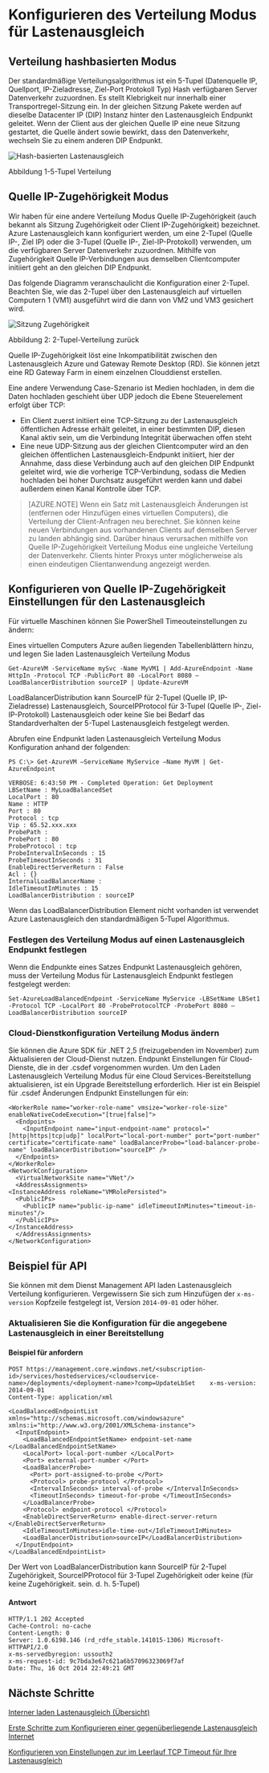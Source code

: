 <properties
   pageTitle="Konfigurieren von Lastenausgleich Verteilung Modus | Microsoft Azure"
   description="So laden Azure Lastenausgleich Verteilung Modus zur Unterstützung von Quelle IP-Zugehörigkeit zu konfigurieren"
   services="load-balancer"
   documentationCenter="na"
   authors="sdwheeler"
   manager="carmonm"
   editor="tysonn" />
<tags
   ms.service="load-balancer"
   ms.devlang="na"
   ms.topic="article"
   ms.tgt_pltfrm="na"
   ms.workload="infrastructure-services"
   ms.date="10/24/2016"
   ms.author="sewhee" />


# <a name="configure-the-distribution-mode-for-load-balancer"></a>Konfigurieren des Verteilung Modus für Lastenausgleich

## <a name="hash-based-distribution-mode"></a>Verteilung hashbasierten Modus

Der standardmäßige Verteilungsalgorithmus ist ein 5-Tupel (Datenquelle IP, Quellport, IP-Zieladresse, Ziel-Port Protokoll Typ) Hash verfügbaren Server Datenverkehr zuzuordnen. Es stellt Klebrigkeit nur innerhalb einer Transportregel-Sitzung ein. In der gleichen Sitzung Pakete werden auf dieselbe Datacenter IP (DIP) Instanz hinter den Lastenausgleich Endpunkt geleitet. Wenn der Client aus der gleichen Quelle IP eine neue Sitzung gestartet, die Quelle ändert sowie bewirkt, dass den Datenverkehr, wechseln Sie zu einem anderen DIP Endpunkt.

![Hash-basierten Lastenausgleich](./media/load-balancer-distribution-mode/load-balancer-distribution.png)

Abbildung 1-5-Tupel Verteilung

## <a name="source-ip-affinity-mode"></a>Quelle IP-Zugehörigkeit Modus

Wir haben für eine andere Verteilung Modus Quelle IP-Zugehörigkeit (auch bekannt als Sitzung Zugehörigkeit oder Client IP-Zugehörigkeit) bezeichnet. Azure Lastenausgleich kann konfiguriert werden, um eine 2-Tupel (Quelle IP-, Ziel IP) oder die 3-Tupel (Quelle IP-, Ziel-IP-Protokoll) verwenden, um die verfügbaren Server Datenverkehr zuzuordnen. Mithilfe von Zugehörigkeit Quelle IP-Verbindungen aus demselben Clientcomputer initiiert geht an den gleichen DIP Endpunkt.

Das folgende Diagramm veranschaulicht die Konfiguration einer 2-Tupel. Beachten Sie, wie das 2-Tupel über den Lastenausgleich auf virtuellen Computern 1 (VM1) ausgeführt wird die dann von VM2 und VM3 gesichert wird.

![Sitzung Zugehörigkeit](./media/load-balancer-distribution-mode/load-balancer-session-affinity.png)

Abbildung 2: 2-Tupel-Verteilung zurück

Quelle IP-Zugehörigkeit löst eine Inkompatibilität zwischen den Lastenausgleich Azure und Gateway Remote Desktop (RD). Sie können jetzt eine RD Gateway Farm in einem einzelnen Clouddienst erstellen.

Eine andere Verwendung Case-Szenario ist Medien hochladen, in dem die Daten hochladen geschieht über UDP jedoch die Ebene Steuerelement erfolgt über TCP:

- Ein Client zuerst initiiert eine TCP-Sitzung zu der Lastenausgleich öffentlichen Adresse erhält geleitet, in einer bestimmten DIP, diesen Kanal aktiv sein, um die Verbindung Integrität überwachen offen steht
- Eine neue UDP-Sitzung aus der gleichen Clientcomputer wird an den gleichen öffentlichen Lastenausgleich-Endpunkt initiiert, hier der Annahme, dass diese Verbindung auch auf den gleichen DIP Endpunkt geleitet wird, wie die vorherige TCP-Verbindung, sodass die Medien hochladen bei hoher Durchsatz ausgeführt werden kann und dabei außerdem einen Kanal Kontrolle über TCP.

>[AZURE.NOTE] Wenn ein Satz mit Lastenausgleich Änderungen ist (entfernen oder Hinzufügen eines virtuellen Computers), die Verteilung der Client-Anfragen neu berechnet. Sie können keine neuen Verbindungen aus vorhandenen Clients auf demselben Server zu landen abhängig sind. Darüber hinaus verursachen mithilfe von Quelle IP-Zugehörigkeit Verteilung Modus eine ungleiche Verteilung der Datenverkehr. Clients hinter Proxys unter möglicherweise als einen eindeutigen Clientanwendung angezeigt werden.

## <a name="configuring-source-ip-affinity-settings-for-load-balancer"></a>Konfigurieren von Quelle IP-Zugehörigkeit Einstellungen für den Lastenausgleich

Für virtuelle Maschinen können Sie PowerShell Timeouteinstellungen zu ändern:

Eines virtuellen Computers Azure außen liegenden Tabellenblättern hinzu, und legen Sie laden Lastenausgleich Verteilung Modus

    Get-AzureVM -ServiceName mySvc -Name MyVM1 | Add-AzureEndpoint -Name HttpIn -Protocol TCP -PublicPort 80 -LocalPort 8080 –LoadBalancerDistribution sourceIP | Update-AzureVM

LoadBalancerDistribution kann SourceIP für 2-Tupel (Quelle IP, IP-Zieladresse) Lastenausgleich, SourceIPProtocol für 3-Tupel (Quelle IP-, Ziel-IP-Protokoll) Lastenausgleich oder keine Sie bei Bedarf das Standardverhalten der 5-Tupel Lastenausgleich festgelegt werden.

Abrufen eine Endpunkt laden Lastenausgleich Verteilung Modus Konfiguration anhand der folgenden:

    PS C:\> Get-AzureVM –ServiceName MyService –Name MyVM | Get-AzureEndpoint

    VERBOSE: 6:43:50 PM - Completed Operation: Get Deployment
    LBSetName : MyLoadBalancedSet
    LocalPort : 80
    Name : HTTP
    Port : 80
    Protocol : tcp
    Vip : 65.52.xxx.xxx
    ProbePath :
    ProbePort : 80
    ProbeProtocol : tcp
    ProbeIntervalInSeconds : 15
    ProbeTimeoutInSeconds : 31
    EnableDirectServerReturn : False
    Acl : {}
    InternalLoadBalancerName :
    IdleTimeoutInMinutes : 15
    LoadBalancerDistribution : sourceIP

Wenn das LoadBalancerDistribution Element nicht vorhanden ist verwendet Azure Lastenausgleich den standardmäßigen 5-Tupel Algorithmus.

### <a name="set-the-distribution-mode-on-a-load-balanced-endpoint-set"></a>Festlegen des Verteilung Modus auf einen Lastenausgleich Endpunkt festlegen

Wenn die Endpunkte eines Satzes Endpunkt Lastenausgleich gehören, muss der Verteilung Modus für Lastenausgleich Endpunkt festlegen festgelegt werden:

    Set-AzureLoadBalancedEndpoint -ServiceName MyService -LBSetName LBSet1 -Protocol TCP -LocalPort 80 -ProbeProtocolTCP -ProbePort 8080 –LoadBalancerDistribution sourceIP

### <a name="cloud-service-configuration-to-change-distribution-mode"></a>Cloud-Dienstkonfiguration Verteilung Modus ändern

Sie können die Azure SDK für .NET 2,5 (freizugebenden im November) zum Aktualisieren der Cloud-Dienst nutzen. Endpunkt Einstellungen für Cloud-Dienste, die in der .csdef vorgenommen wurden. Um den Laden Lastenausgleich Verteilung Modus für eine Cloud Services-Bereitstellung aktualisieren, ist ein Upgrade Bereitstellung erforderlich.
Hier ist ein Beispiel für .csdef Änderungen Endpunkt Einstellungen für ein:

    <WorkerRole name="worker-role-name" vmsize="worker-role-size" enableNativeCodeExecution="[true|false]">
      <Endpoints>
        <InputEndpoint name="input-endpoint-name" protocol="[http|https|tcp|udp]" localPort="local-port-number" port="port-number" certificate="certificate-name" loadBalancerProbe="load-balancer-probe-name" loadBalancerDistribution="sourceIP" />
      </Endpoints>
    </WorkerRole>
    <NetworkConfiguration>
      <VirtualNetworkSite name="VNet"/>
      <AddressAssignments>
    <InstanceAddress roleName="VMRolePersisted">
      <PublicIPs>
        <PublicIP name="public-ip-name" idleTimeoutInMinutes="timeout-in-minutes"/>
      </PublicIPs>
    </InstanceAddress>
      </AddressAssignments>
    </NetworkConfiguration>

## <a name="api-example"></a>Beispiel für API

Sie können mit dem Dienst Management API laden Lastenausgleich Verteilung konfigurieren. Vergewissern Sie sich zum Hinzufügen der `x-ms-version` Kopfzeile festgelegt ist, Version `2014-09-01` oder höher.

### <a name="update-the-configuration-of-the-specified-load-balanced-set-in-a-deployment"></a>Aktualisieren Sie die Konfiguration für die angegebene Lastenausgleich in einer Bereitstellung

#### <a name="request-example"></a>Beispiel für anfordern

    POST https://management.core.windows.net/<subscription-id>/services/hostedservices/<cloudservice-name>/deployments/<deployment-name>?comp=UpdateLbSet    x-ms-version: 2014-09-01
    Content-Type: application/xml

    <LoadBalancedEndpointList xmlns="http://schemas.microsoft.com/windowsazure" xmlns:i="http://www.w3.org/2001/XMLSchema-instance">
      <InputEndpoint>
        <LoadBalancedEndpointSetName> endpoint-set-name </LoadBalancedEndpointSetName>
        <LocalPort> local-port-number </LocalPort>
        <Port> external-port-number </Port>
        <LoadBalancerProbe>
          <Port> port-assigned-to-probe </Port>
          <Protocol> probe-protocol </Protocol>
          <IntervalInSeconds> interval-of-probe </IntervalInSeconds>
          <TimeoutInSeconds> timeout-for-probe </TimeoutInSeconds>
        </LoadBalancerProbe>
        <Protocol> endpoint-protocol </Protocol>
        <EnableDirectServerReturn> enable-direct-server-return </EnableDirectServerReturn>
        <IdleTimeoutInMinutes>idle-time-out</IdleTimeoutInMinutes>
        <LoadBalancerDistribution>sourceIP</LoadBalancerDistribution>
      </InputEndpoint>
    </LoadBalancedEndpointList>

Der Wert von LoadBalancerDistribution kann SourceIP für 2-Tupel Zugehörigkeit, SourceIPProtocol für 3-Tupel Zugehörigkeit oder keine (für keine Zugehörigkeit. sein. d. h. 5-Tupel)

#### <a name="response"></a>Antwort

    HTTP/1.1 202 Accepted
    Cache-Control: no-cache
    Content-Length: 0
    Server: 1.0.6198.146 (rd_rdfe_stable.141015-1306) Microsoft-HTTPAPI/2.0
    x-ms-servedbyregion: ussouth2
    x-ms-request-id: 9c7bda3e67c621a6b57096323069f7af
    Date: Thu, 16 Oct 2014 22:49:21 GMT

## <a name="next-steps"></a>Nächste Schritte

[Interner laden Lastenausgleich (Übersicht)](load-balancer-internal-overview.md)

[Erste Schritte zum Konfigurieren einer gegenüberliegende Lastenausgleich Internet](load-balancer-get-started-internet-arm-ps.md)

[Konfigurieren von Einstellungen zur im Leerlauf TCP Timeout für Ihre Lastenausgleich](load-balancer-tcp-idle-timeout.md)
